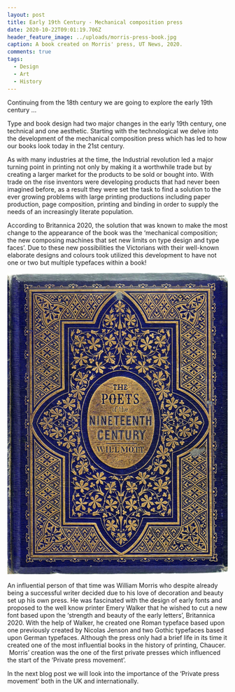 ```yaml
---
layout: post
title: Early 19th Century - Mechanical composition press
date: 2020-10-22T09:01:19.706Z
header_feature_image: ../uploads/morris-press-book.jpg
caption: A book created on Morris' press, UT News, 2020.
comments: true
tags:
  - Design
  - Art
  - History
---
```

Continuing from the 18th century we are going to explore the early 19th century …

Type and book design had two major changes in the early 19th century, one technical and one aesthetic. Starting with the technological we delve into the development of the mechanical composition press which has led to how our books look today in the 21st century.

As with many industries at the time, the Industrial revolution led a major turning point in printing not only by making it a worthwhile trade but by creating a larger market for the products to be sold or bought into. With trade on the rise inventors were developing products that had never been imagined before, as a result they were set the task to find a solution to the ever growing problems with large printing productions including paper production, page composition, printing and binding in order to supply the needs of an increasingly literate population.

According to Britannica 2020, the solution that was known to make the most change to the appearance of the book was the ‘mechanical composition; the new composing machines that set new limits on type design and type faces’. Due to these new possibilities the Victorians with their well-known elaborate designs and colours took utilized this development to have not one or two but multiple typefaces within a book!

![Victorian book, The Victorian Web, 2018.](../uploads/victorian-book.jpg)

An influential person of that time was William Morris who despite already being a successful writer decided due to his love of decoration and beauty set up his own press. He was fascinated with the design of early fonts and proposed to the well know printer Emery Walker that he wished to cut a new font based upon the ‘strength and beauty of the early letters’, Britannica 2020. With the help of Walker, he created one Roman typeface based upon one previously created by Nicolas Jenson and two Gothic typefaces based upon German typefaces. Although the press only had a brief life in its time it created one of the most influential books in the history of printing, Chaucer.  Morris’ creation was the one of the first private presses which influenced the start of the ‘Private press movement’.

In the next blog post we will look into the importance of the ‘Private press movement’ both in the UK and internationally.